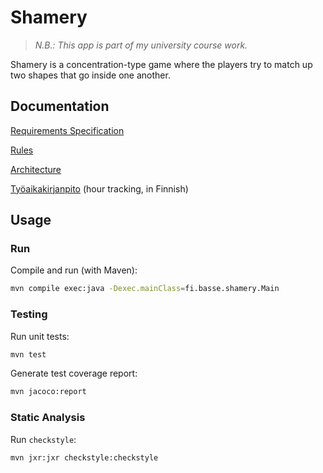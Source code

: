 # Shamery

> *N.B.: This app is part of my university course work.*

Shamery is a concentration-type game where the players try to match up two shapes that go inside one another.

## Documentation

[Requirements Specification](docs/requirements.md)

[Rules](docs/rules.md)

[Architecture](docs/architecture.md)

[Työaikakirjanpito](docs/tuntikirjanpito.md) (hour tracking, in Finnish)

## Usage

### Run

Compile and run (with Maven):

```bash
mvn compile exec:java -Dexec.mainClass=fi.basse.shamery.Main
```

### Testing

Run unit tests:

```bash
mvn test
```

Generate test coverage report:

```bash
mvn jacoco:report
```

### Static Analysis

Run `checkstyle`:

```bash
mvn jxr:jxr checkstyle:checkstyle
```
